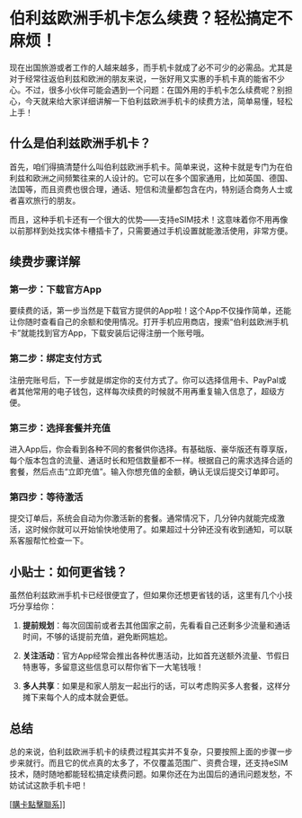 # 伯利兹欧洲手机卡怎么续费？轻松搞定不麻烦！

现在出国旅游或者工作的人越来越多，而手机卡就成了必不可少的必需品。尤其是对于经常往返伯利兹和欧洲的朋友来说，一张好用又实惠的手机卡真的能省不少心。不过，很多小伙伴可能会遇到一个问题：在国外用的手机卡怎么续费呢？别担心，今天就来给大家详细讲解一下伯利兹欧洲手机卡的续费方法，简单易懂，轻松上手！

## 什么是伯利兹欧洲手机卡？

首先，咱们得搞清楚什么叫伯利兹欧洲手机卡。简单来说，这种卡就是专门为在伯利兹和欧洲之间频繁往来的人设计的。它可以在多个国家通用，比如英国、德国、法国等，而且资费也很合理，通话、短信和流量都包含在内，特别适合商务人士或者喜欢旅行的朋友。

而且，这种手机卡还有一个很大的优势——支持eSIM技术！这意味着你不用再像以前那样到处找实体卡槽插卡了，只需要通过手机设置就能激活使用，非常方便。

## 续费步骤详解

### 第一步：下载官方App
要续费的话，第一步当然是下载官方提供的App啦！这个App不仅操作简单，还能让你随时查看自己的余额和使用情况。打开手机应用商店，搜索“伯利兹欧洲手机卡”就能找到官方App，下载安装后记得注册一个账号哦。

### 第二步：绑定支付方式
注册完账号后，下一步就是绑定你的支付方式了。你可以选择信用卡、PayPal或者其他常用的电子钱包，这样每次续费的时候就不用再重复输入信息了，超级方便。

### 第三步：选择套餐并充值
进入App后，你会看到各种不同的套餐供你选择。有基础版、豪华版还有尊享版，每个版本包含的流量、通话时长和短信数量都不一样。根据自己的需求选择合适的套餐，然后点击“立即充值”。输入你想充值的金额，确认无误后提交订单即可。

### 第四步：等待激活
提交订单后，系统会自动为你激活新的套餐。通常情况下，几分钟内就能完成激活，这时候你就可以开始愉快地使用了。如果超过十分钟还没有收到通知，可以联系客服帮忙检查一下。

## 小贴士：如何更省钱？

虽然伯利兹欧洲手机卡已经很便宜了，但如果你还想更省钱的话，这里有几个小技巧分享给你：

1. **提前规划**：每次回国前或者去其他国家之前，先看看自己还剩多少流量和通话时间，不够的话提前充值，避免断网尴尬。
   
2. **关注活动**：官方App经常会推出各种优惠活动，比如首充送额外流量、节假日特惠等，多留意这些信息可以帮你省下一大笔钱哦！

3. **多人共享**：如果是和家人朋友一起出行的话，可以考虑购买多人套餐，这样分摊下来每个人的成本就会更低。

## 总结

总的来说，伯利兹欧洲手机卡的续费过程其实并不复杂，只要按照上面的步骤一步步来就行。而且它的优点真的太多了，不仅覆盖范围广、资费合理，还支持eSIM技术，随时随地都能轻松搞定续费问题。如果你还在为出国后的通讯问题发愁，不妨试试这款手机卡吧！

[[購卡點擊聯系](https://t.me/s/esim1088)]]